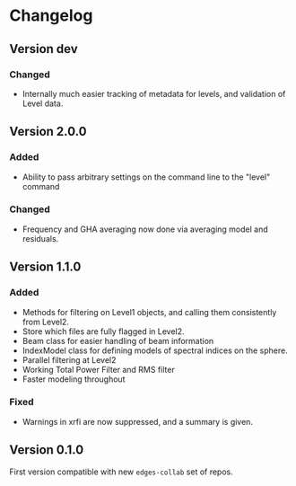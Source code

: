 # Changelog

## Version dev

### Changed

- Internally much easier tracking of metadata for levels, and validation of Level data.

## Version 2.0.0

### Added

- Ability to pass arbitrary settings on the command line to the "level" command

### Changed

- Frequency and GHA averaging now done via averaging model and residuals.

## Version 1.1.0

### Added
- Methods for filtering on Level1 objects, and calling them consistently from Level2.
- Store which files are fully flagged in Level2.
- Beam class for easier handling of beam information
- IndexModel class for defining models of spectral indices on the sphere.
- Parallel filtering at Level2
- Working Total Power Filter and RMS filter
- Faster modeling throughout

### Fixed
- Warnings in xrfi are now suppressed, and a summary is given.

## Version 0.1.0

First version compatible with new `edges-collab` set of repos.
